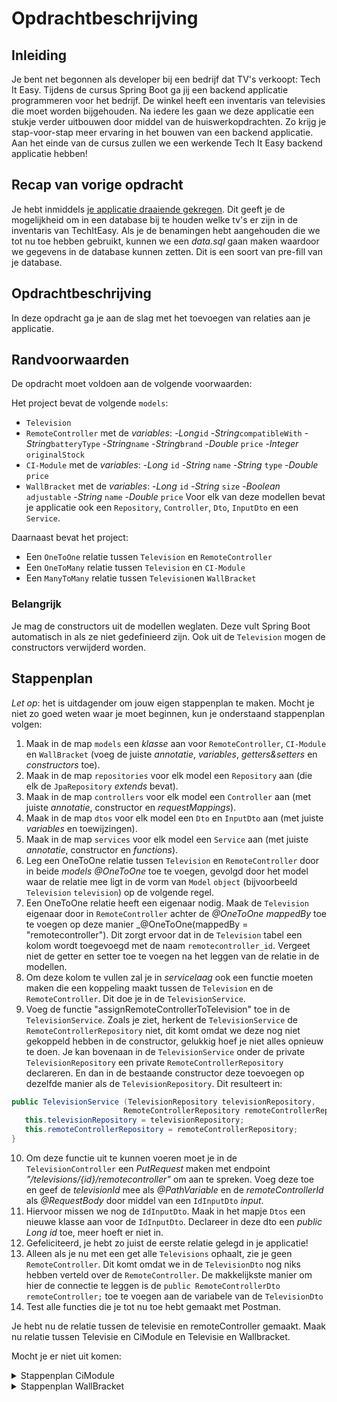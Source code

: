 # Opdrachtbeschrijving

## Inleiding

Je bent net begonnen als developer bij een bedrijf dat TV's verkoopt: Tech It Easy. Tijdens de cursus Spring Boot ga jij een backend applicatie programmeren voor het bedrijf. De winkel heeft een inventaris van televisies die moet worden bijgehouden. Na iedere les gaan we deze applicatie een stukje verder uitbouwen door middel van de huiswerkopdrachten. Zo krijg je stap-voor-stap meer ervaring in het bouwen van een backend applicatie. Aan het einde van de cursus zullen we een werkende Tech It Easy backend applicatie hebben!

## Recap van vorige opdracht

Je hebt inmiddels [je applicatie draaiende gekregen](https://github.com/hogeschoolnovi/backend-spring-boot-tech-it-easy-service-dto-uitwerkingen). Dit geeft je de mogelijkheid om in een database bij te houden welke tv's er zijn in de inventaris van TechItEasy. Als je de benamingen hebt aangehouden die we tot nu toe hebben gebruikt, kunnen we een _data.sql_ gaan maken waardoor we gegevens in de database kunnen zetten. Dit is een soort van pre-fill van je database. 

## Opdrachtbeschrijving
In deze opdracht ga je aan de slag met het toevoegen van relaties aan je applicatie.

## Randvoorwaarden
De opdracht moet voldoen aan de volgende voorwaarden:

Het project bevat de volgende `models`:
  - `Television`
  - `RemoteController` met de _variables_: 
    -_Long_`id`
    -_String_`compatibleWith`
    -_String_`batteryType`
    -_String_`name`
    -_String_`brand`
    -_Double_ `price`
    -_Integer_ `originalStock`
  - `CI-Module` met de _variables_:
    -_Long_ `id`
    -_String_ `name`
    -_String_ `type`
    -_Double_ `price`
  - `WallBracket` met de _variables_:
    -_Long_ `id`
    -_String_ `size`
    -_Boolean_ `adjustable`
    -_String_ `name`
    -_Double_ `price`
Voor elk van deze modellen bevat je applicatie ook een `Repository`, `Controller`, `Dto`, `InputDto` en een `Service`.

Daarnaast bevat het project:
- Een `OneToOne` relatie tussen `Television` en `RemoteController`
- Een `OneToMany` relatie tussen `Television` en `CI-Module`
- Een `ManyToMany` relatie tussen `Television`en `WallBracket`

### Belangrijk
Je mag de constructors uit de modellen weglaten. Deze vult Spring Boot automatisch in als ze niet gedefinieerd zijn. Ook uit de `Television` mogen de constructors verwijderd worden.

## Stappenplan
_Let op_: het is uitdagender om jouw eigen stappenplan te maken. Mocht je niet zo goed weten waar je moet beginnen, kun je onderstaand stappenplan volgen:

1. Maak in de map `models` een _klasse_ aan voor `RemoteController`, `CI-Module` en `WallBracket` (voeg de juiste _annotatie_, _variables_, _getters&setters_ en _constructors_ toe).
2. Maak in de map `repositories` voor elk model een `Repository` aan (die elk de `JpaRepository` _extends_ bevat).
3. Maak in de map `controllers` voor elk model een `Controller` aan (met juiste _annotatie_, constructor en _requestMappings_).
4. Maak in de map `dtos` voor elk model een `Dto` en `InputDto` aan (met juiste _variables_ en toewijzingen).
5. Maak in de map `services` voor elk model een `Service` aan (met juiste _annotatie_, constructor en _functions_).
6. Leg een OneToOne relatie tussen `Television` en `RemoteController` door in beide _models_ _@OneToOne_ toe te voegen, gevolgd door het model waar de relatie mee ligt in de vorm van `Model` `object` (bijvoorbeeld `Television` `television`) op de volgende regel.
7. Een OneToOne relatie heeft een eigenaar nodig. Maak de `Television` eigenaar door in `RemoteController` achter de _@OneToOne_ _mappedBy_ toe te voegen op deze manier _@OneToOne(mappedBy = "remotecontroller"). Dit zorgt ervoor dat in de `Television` tabel een kolom wordt toegevoegd met de naam `remotecontroller_id`. Vergeet niet de getter en setter toe te voegen na het leggen van de relatie in de modellen.
8. Om deze kolom te vullen zal je in _servicelaag_ ook een functie moeten maken die een koppeling maakt tussen de `Television` en de `RemoteController`. Dit doe je in de `TelevisionService`.
9. Voeg de functie "assignRemoteControllerToTelevision" toe in de `TelevisionService`. Zoals je ziet, herkent de `TelevisionService` de `RemoteControllerRepository` niet, dit komt omdat we deze nog niet gekoppeld hebben in de constructor, gelukkig hoef je niet alles opnieuw te doen. Je kan bovenaan in de `TelevisionService` onder de private `TelevisionRepository` een private `RemoteControllerRepository` declareren. En dan in de bestaande constructor deze toevoegen op dezelfde manier als de `TelevisionRepository`. Dit resulteert in: 

 ```java
 public TelevisionService (TelevisionRepository televisionRepository, 
                          RemoteControllerRepository remoteControllerRepository) {
    this.televisionRepository = televisionRepository;
    this.remoteControllerRepository = remoteControllerRepository;
}
 ```
 
10. Om deze functie uit te kunnen voeren moet je in de `TelevisionController` een _PutRequest_ maken met endpoint _"/televisions/{id}/remotecontroller"_ om aan te spreken. Voeg deze toe en geef de _televisionId_ mee als _@PathVariable_ en de _remoteControllerId_ als _@RequestBody_ door middel van een `IdInputDto` _input_.  
11. Hiervoor missen we nog de `IdInputDto`. Maak in het mapje `Dtos` een nieuwe klasse aan voor de `IdInputDto`. Declareer in deze dto een _public Long id_ toe, meer hoeft er niet in.
12. Gefeliciteerd, je hebt zo juist de eerste relatie gelegd in je applicatie!
13. Alleen als je nu met een get alle `Televisions` ophaalt, zie je geen `RemoteController`. Dit komt omdat we in de `TelevisionDto` nog niks hebben verteld over de `RemoteController`. De makkelijkste manier om hier de connectie te leggen is de `public RemoteControllerDto remoteController;` toe te voegen aan de variabele van de `TelevisionDto` 
14. Test alle functies die je tot nu toe hebt gemaakt met Postman.

Je hebt nu de relatie tussen de televisie en remoteController gemaakt. Maak nu relatie tussen Televisie en CiModule en Televisie en Wallbracket.

Mocht je er niet uit komen:
<details>
<summary>
Stappenplan CiModule
</summary>

 
1. Een OneToMany relatie heeft een eigenaar nodig. Maak de `Television` eigenaar door in `CiModule` achter de _@OneToMany_ _mappedBy_ toe te voegen op deze manier `@ManyToOne(fetch = Fetchtype.EAGER) @JoinColumn(name = "ci_module_id")`. Dit zorgt ervoor dat in de `Television` tabel een kolom wordt toegevoegd met de naam `ci_module_id`. Vergeet niet de getter en setter toe te voegen na het leggen van de relatie in de modellen.
2. Om deze kolom te vullen zal je in _servicelaag_ ook een functie moeten maken die een koppeling maakt tussen de `Television` en de `CiModule`. Dit doe je in de `TelevisionService`.
3. Voeg de functie "assignCiModuleToTelevision" toe in de `TelevisionService`. Zoals je ziet, herkent de `TelevisionService` de `CiModuleRepository` niet (door de rode kringeltjes), dit komt omdat we deze nog niet gekoppeld hebben in de constructor, gelukkig hoef je niet alles opnieuw te doen. Je kan bovenaan in de `TelevisionService` onder de private `TelevisionRepository` een private `CiModuleRepository` declareren. En dan in de bestaande constructor deze toevoegen op dezelfde manier als de `TelevisionRepository`.
 
4. Om deze functie uit te kunnen voeren moet je in de `TelevisionController` een _PutRequest_ maken met endpoint _"/televisions/{id}/cimodule"_ om aan te spreken. Voeg deze toe en geef de _televisionId_ mee als _@PathVariable_ en de _cimoduleId_ als _@RequestBody_ door middel van een `IdInputDto` _input_.  
5. Alleen als je nu met een get alle `Televisions` ophaalt, zie je geen `CiModule`. Dit komt omdat we in de `TelevisionDto` nog niks hebben verteld over de `CiModuleDto`. De makkelijkste manier om hier de connectie te leggen is de `public CiModuleDto ciModuleDto;` toe te voegen aan de variabele van de `TelevisionDto` 
6. Test alle functies die je tot nu toe hebt gemaakt met Postman.
</details>


<details>
<summary>
Stappenplan WallBracket
</summary>

 
1. Een ManyToMany relatie heeft een eigenaar nodig. Maak de `Television` eigenaar door in `WallBracket` achter de _@ManyToMany_ _mappedBy_ toe te voegen op deze manier
`@ManyToMany
 @JoinTable(name = "television_Wallbrackets", joinColumns @JoinColumn(name = "television"), inverseJoinColumns = @JoinColumn(name = "wallbracket")` . Dit zorgt ervoor dat er een koppeltabel wordt aangemaakt met het id van de television en het id van de wallbracket. Vergeet niet de getter en setter toe te voegen na het leggen van de relatie in de modellen.
2. Om deze kolom te vullen zal je in _servicelaag_ ook een functie moeten maken die een koppeling maakt tussen de `Television` en de `WallBracket`. Dit doe je in de `TelevisionService`.
3. Voeg de functie "assignWallBracketToTelevision" toe in de `TelevisionService`. Zoals je ziet, herkent de `TelevisionService` de `WallBracketRepository` niet (door de rode kringeltjes), dit komt omdat we deze nog niet gekoppeld hebben in de constructor, gelukkig hoef je niet alles opnieuw te doen. Je kan bovenaan in de `TelevisionService` onder de private `TelevisionRepository` een private `WallBracketRepository` declareren. En dan in de bestaande constructor deze toevoegen op dezelfde manier als de `TelevisionRepository`.
 
4. Om deze functie uit te kunnen voeren moet je in de `TelevisionController` een _PutRequest_ maken met endpoint _"/televisions/{id}/wallbracket"_ om aan te spreken. Voeg deze toe en geef de _televisionId_ mee als _@PathVariable_ en de _wallbracketId_ als _@RequestBody_ door middel van een `IdInputDto` _input_.  
5. Alleen als je nu met een get alle `Televisions` ophaalt, zie je geen `WallBracket`. Dit komt omdat we in de `TelevisionDto` nog niks hebben verteld over de `WallbracketDto`. De makkelijkste manier om hier de connectie te leggen is de `public WallbracketDto wallbracketDto;` toe te voegen aan de variabele van de `TelevisionDto` 
6. Test alle functies die je tot nu toe hebt gemaakt met Postman.
</details>
